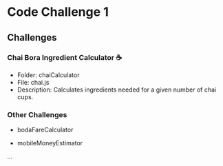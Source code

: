 # Code Challenge 1

## Challenges

### Chai Bora Ingredient Calculator ☕

- Folder: chaiCalculator
- File: chai.js
- Description: Calculates ingredients needed for a given number of chai cups.

### Other Challenges

- bodaFareCalculator


- mobileMoneyEstimator

...
